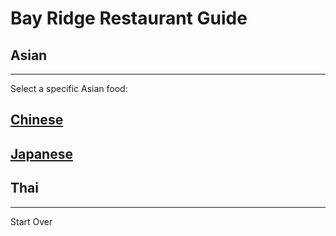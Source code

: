 # Bay Ridge Restaurant Guide
## Asian
---
Select a specific Asian food:
## [Chinese](asian/chinese.md)
## [Japanese](japanese.md)
## Thai
---
Start Over